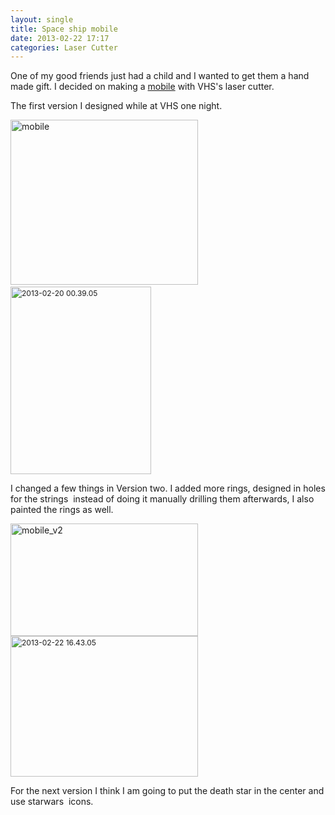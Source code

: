 ```yaml
---
layout: single
title: Space ship mobile 
date: 2013-02-22 17:17
categories: Laser Cutter
---
```

One of my good friends just had a child and I wanted to get them a hand made gift. I decided on making a <a href="http://en.wikipedia.org/wiki/Mobile_(sculpture)">mobile</a> with VHS's laser cutter.

The first version I designed while at VHS one night.

<a href="/public/uploads/2013/02/mobile.png"><img class="alignnone size-medium wp-image-3175" alt="mobile" src="/public/uploads/2013/02/mobile-300x264.png" width="300" height="264" /></a> <img class="alignnone size-medium wp-image-3176" style="font-size: 12px; line-height: 18px;" alt="2013-02-20 00.39.05" src="/public/uploads/2013/02/2013-02-20-00.39.05-225x300.jpg" width="225" height="300" />

I changed a few things in Version two. I added more rings, designed in holes for the strings  instead of doing it manually drilling them afterwards, I also painted the rings as well.

<a href="/public/uploads/2013/02/mobile_v2.png"><img alt="mobile_v2" src="/public/uploads/2013/02/mobile_v2-300x180.png" width="300" height="180" /></a><img class="alignnone size-medium wp-image-3177" style="font-size: 12px; line-height: 18px;" alt="2013-02-22 16.43.05" src="/public/uploads/2013/02/2013-02-22-16.43.05-300x225.jpg" width="300" height="225" />

For the next version I think I am going to put the death star in the center and use starwars  icons.
